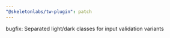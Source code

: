 ```yaml
---
"@skeletonlabs/tw-plugin": patch
---
```


bugfix: Separated light/dark classes for input validation variants
